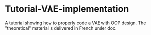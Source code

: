 # Tutorial-VAE-implementation
A tutorial showing how to properly code a VAE with OOP design. The "theoretical" material is delivered in French under doc.
